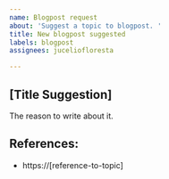 ```yaml
---
name: Blogpost request
about: 'Suggest a topic to blogpost. '
title: New blogpost suggested
labels: blogpost
assignees: juceliofloresta

---
```


## [Title Suggestion]

The reason to write about it.

## References:

-  https://[reference-to-topic]
